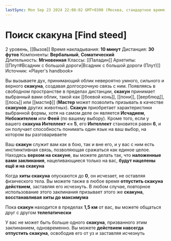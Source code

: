 ```yaml
---
lastSync: Mon Sep 23 2024 22:08:02 GMT+0300 (Москва, стандартное время)
---
```

# Поиск скакуна [Find steed]
2 уровень, [[Вызов]]
Время накладывания: **10 минут**
Дистанция: **30 футов**
Компоненты: **Вербальный**, **Соматический**
Длительность: **Мгновенная**
Классы: [[Паладин]]
Архетипы: [[Плут#Всадник с большой дороги|Всадник с большой дороги (Плут)]]
Источник: «Player's handbook»

Вы вызываете дух, принимающий облик невероятно умного, сильного и верного **скакуна**, создавая долгосрочную связь с ним. Появляясь в свободном пространстве в пределах дистанции, **скакун** принимает выбранный вами облик, такой как [[боевой конь]], [[пони]], [[верблюд]], [[лось]] или [[мастиф]] (**Мастер** может позволить призывать в качестве **скакунов** других животных). **Скакун** приобретает характеристики выбранной формы, хотя на самом деле он является **Исчадием**, **Небожителем** или **Феей** (по вашему выбору). Кроме того, если у вашего **скакуна Интеллект <= 5**, его **Интеллект** становится равен **6**, и он получает способность понимать один язык на ваш выбор, на котором вы разговариваете

Ваш **скакун** служит вам как в бою, так и вне его, и у вас с ним есть инстинктивная связь, позволяющая сражаться как единое целое. Находясь **верхом на скакуне**, вы можете делать так, что **наложенные вами заклинания**, нацеливающиеся только на вас, **будут нацелены ещё и на скакуна**

Когда **хиты скакуна** опускаются до **0**, он исчезает, не оставляя физического тела. Вы можете также в любое время **отпустить скакуна действием**, заставляя его исчезнуть. В любом случае, повторное использование этого заклинания призывает этого же **скакуна**, **восстанавливая хиты до максимума**

Пока **скакун** находится в пределах **1,5 км** от вас, вы можете общаться друг с другом **телепатически**

У вас не может быть больше одного **скакуна**, призванного этим заклинанием, одновременно. Вы можете **действием навсегда отпустить скакуна**, освободив его от уз и заставляя исчезнуть